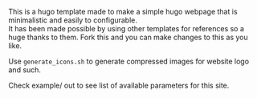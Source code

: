 This is a hugo template made to make a simple hugo webpage that is minimalistic and easily to configurable.  
It has been made possible by using other templates for references so a huge thanks to them.
Fork this and you can make changes to this as you like.

Use ```generate_icons.sh``` to generate compressed images for website logo and such.  

Check example/ out to see list of available parameters for this site.
